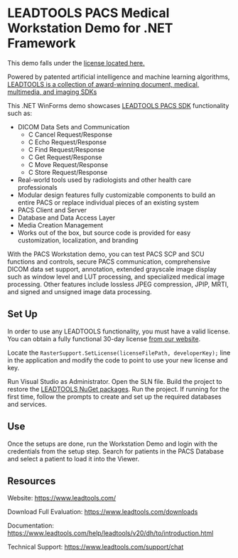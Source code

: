 # LEADTOOLS PACS Medical Workstation Demo for .NET Framework

This demo falls under the [license located here.](./LICENSE.md)

Powered by patented artificial intelligence and machine learning algorithms, [LEADTOOLS is a collection of award-winning document, medical, multimedia, and imaging SDKs](https://www.leadtools.com)

This .NET WinForms demo showcases [LEADTOOLS PACS SDK](https://www.leadtools.com/sdk/pacs-imaging) functionality such as:

- DICOM Data Sets and Communication
  - C Cancel Request/Response
  - C Echo Request/Response
  - C Find Request/Response
  - C Get Request/Response
  - C Move Request/Response
  - C Store Request/Response
- Real-world tools used by radiologists and other health care professionals
- Modular design features fully customizable components to build an entire PACS or replace individual pieces of an existing system
- PACS Client and Server
- Database and Data Access Layer
- Media Creation Management
- Works out of the box, but source code is provided for easy customization, localization, and branding

With the PACS Workstation demo, you can test PACS SCP and SCU functions and controls, secure PACS communication, comprehensive DICOM data set support, annotation, extended grayscale image display such as window level and LUT processing, and specialized medical image processing. Other features include lossless JPEG compression, JPIP, MRTI, and signed and unsigned image data processing.

## Set Up

In order to use any LEADTOOLS functionality, you must have a valid license. You can obtain a fully functional 30-day license [from our website](https://www.leadtools.com/downloads).

Locate the `RasterSupport.SetLicense(licenseFilePath, developerKey);` line in the application and modify the code to point to use your new license and key.

Run Visual Studio as Administrator. Open the SLN file. Build the project to restore the [LEADTOOLS NuGet packages](https://www.leadtools.com/downloads/nuget). Run the project. If running for the first time, follow the prompts to create and set up the required databases and services. 

## Use

Once the setups are done, run the Workstation Demo and login with the credentials from the setup step. Search for patients in the PACS Database and select a patient to load it into the Viewer.

## Resources

Website: <https://www.leadtools.com/>

Download Full Evaluation: <https://www.leadtools.com/downloads>

Documentation: <https://www.leadtools.com/help/leadtools/v20/dh/to/introduction.html>

Technical Support: <https://www.leadtools.com/support/chat>

[nuget-profile]: https://www.nuget.org/profiles/LEADTOOLS
